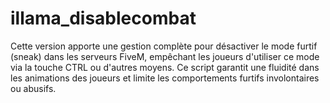 # illama_disablecombat
 Cette version apporte une gestion complète pour désactiver le mode furtif (sneak) dans les serveurs FiveM, empêchant les joueurs d'utiliser ce mode via la touche CTRL ou d'autres moyens. Ce script garantit une fluidité dans les animations des joueurs et limite les comportements furtifs involontaires ou abusifs.
